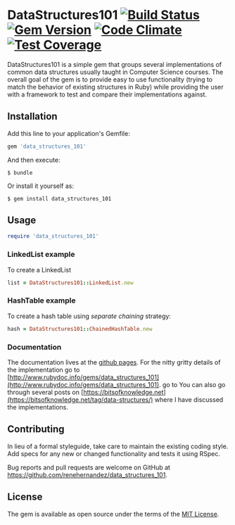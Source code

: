 # DataStructures101 [![Build Status](https://travis-ci.org/renehernandez/data_structures_101.svg)](https://travis-ci.org/renehernandez/data_structures_101) [![Gem Version](https://badge.fury.io/rb/data_structures_101.svg)](https://badge.fury.io/rb/data_structures_101) [![Code Climate](https://codeclimate.com/github/codeclimate/codeclimate/badges/gpa.svg)](https://codeclimate.com/github/codeclimate/codeclimate) [![Test Coverage](https://codeclimate.com/github/codeclimate/codeclimate/badges/coverage.svg)](https://codeclimate.com/github/codeclimate/codeclimate/coverage)

DataStructures101 is a simple gem that groups several implementations of common data structures usually taught in Computer Science courses. The overall goal of the gem is to provide easy to use functionality (trying to match the behavior of existing structures in Ruby) while providing the user with a framework to test and compare their implementations against.

## Installation

Add this line to your application's Gemfile:

```ruby
gem 'data_structures_101'
```

And then execute:

    $ bundle

Or install it yourself as:

    $ gem install data_structures_101

## Usage

```ruby
require 'data_structures_101'
```

### LinkedList example

To create a LinkedList

```ruby
list = DataStructures101::LinkedList.new
```

### HashTable example

To create a hash table using *separate chaining* strategy:

```ruby
hash = DataStructures101::ChainedHashTable.new
```

### Documentation

The documentation lives at the [github pages](https://renehernandez.github.io/data_structures_101/). For the nitty gritty details of the implementation go to [http://www.rubydoc.info/gems/data_structures_101](http://www.rubydoc.info/gems/data_structures_101). go to You can also go through several posts on [https://bitsofknowledge.net](https://bitsofknowledge.net/tag/data-structures/) where I have discussed the implementations.

## Contributing

In lieu of a formal styleguide, take care to maintain the existing coding style. Add specs for any new or changed functionality and tests it using RSpec.

Bug reports and pull requests are welcome on GitHub at https://github.com/renehernandez/data_structures_101.

## License

The gem is available as open source under the terms of the [MIT License](http://opensource.org/licenses/MIT).

